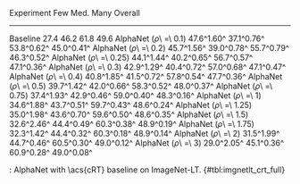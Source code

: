 Experiment                     Few        Med.        Many     Overall
-------------------     ----------  ----------  ----------  ----------
Baseline                      27.4        46.2        61.8        49.6
AlphaNet (_ρ_\ =\ 0.1)  47.6^1.60^  37.1^0.76^  53.8^0.62^  45.0^0.41^
AlphaNet (_ρ_\ =\ 0.2)  45.7^1.56^  39.0^0.78^  55.7^0.79^  46.3^0.52^
AlphaNet (_ρ_\ =\ 0.25) 44.1^1.44^  40.2^0.65^  56.7^0.57^  47.1^0.36^
AlphaNet (_ρ_\ =\ 0.3)  42.9^1.29^  40.4^0.72^  57.0^0.68^  47.1^0.47^
AlphaNet (_ρ_\ =\ 0.4)  40.8^1.85^  41.5^0.72^  57.8^0.54^  47.7^0.36^
AlphaNet (_ρ_\ =\ 0.5)  39.7^1.42^  42.0^0.66^  58.3^0.52^  48.0^0.37^
AlphaNet (_ρ_\ =\ 0.75) 37.4^1.93^  42.9^0.46^  59.0^0.40^  48.3^0.16^
AlphaNet (_ρ_\ =\ 1)    34.6^1.88^  43.7^0.51^  59.7^0.43^  48.6^0.24^
AlphaNet (_ρ_\ =\ 1.25) 35.0^1.98^  43.6^0.70^  59.6^0.50^  48.6^0.35^
AlphaNet (_ρ_\ =\ 1.5)  32.6^2.46^  44.4^0.49^  60.3^0.38^  48.9^0.19^
AlphaNet (_ρ_\ =\ 1.75) 32.3^1.42^  44.4^0.32^  60.3^0.18^  48.9^0.14^
AlphaNet (_ρ_\ =\ 2)    31.5^1.99^  44.7^0.46^  60.5^0.30^  49.0^0.12^
AlphaNet (_ρ_\ =\ 3)    29.0^2.05^  45.1^0.36^  60.9^0.28^  49.0^0.08^

: AlphaNet with \acs{cRT} baseline on ImageNet-LT. {#tbl:imgnetlt_crt_full}
